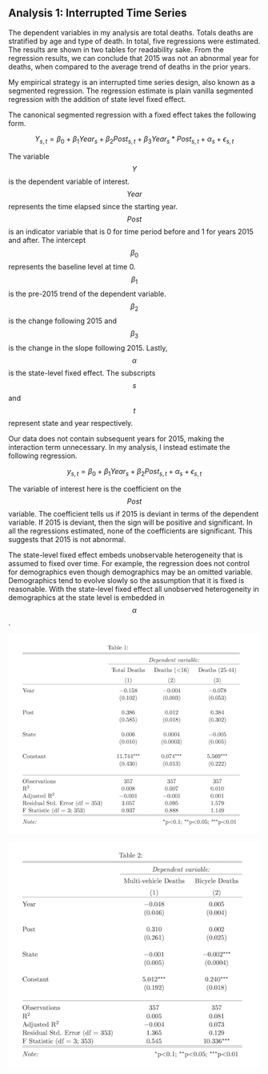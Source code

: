 ## Analysis 1: Interrupted Time Series

The dependent variables in my analysis are total deaths. Totals deaths are stratified by age and type of death. In total, five regressions were estimated. The results are shown in two tables for readability sake. From the regression results, we can conclude that 2015 was not an abnormal year for deaths, when compared to the average trend of deaths in the prior years.

My empirical strategy is an interrupted time series design, also known as a segmented regression. The regression estimate is plain vanilla segmented regression with the addition of state level fixed effect. 

The canonical segmented regression with a fixed effect takes the following form. 

$$Y_{s, t} = \beta_0 + \beta_1 Year_{s} + \beta_{2} Post_{s, t} + \beta_3 Year_{s} * Post_{s,t}+ \alpha_{s} + \epsilon_{s,t}$$

The variable $$Y$$ is the dependent variable of interest. $$Year$$ represents the time elapsed since the starting year. $$Post$$ is an indicator variable that is 0 for time period before and 1 for years 2015 and after. The intercept $$\beta_0$$ represents the baseline level at time 0. $$\beta_1$$ is the pre-2015 trend of the dependent variable. $$\beta_2$$ is the change following 2015 and $$\beta_3$$ is the change in the slope following 2015. Lastly, $$\alpha$$ is the state-level fixed effect. The subscripts $$s$$ and $$t$$ represent state and year respectively.

Our data does not contain subsequent years for 2015, making the interaction term unnecessary. In my analysis, I instead estimate the following regression.

$$y_{s, t} = \beta_0 + \beta_1 Year_{s} + \beta_2 Post_{s, t} + \alpha_{s} + \epsilon_{s,t}$$

The variable of interest here is the coefficient on the $$Post$$ variable. The coefficient tells us if 2015 is deviant in terms of the dependent variable. If 2015 is deviant, then the sign will be positive and significant. In all the regressions estimated, none of the coefficients are significant. This suggests that 2015 is not abnormal. 

The state-level fixed effect embeds unobservable heterogeneity that is assumed to fixed over time. For example, the regression does not control for demographics even though demographics may be an omitted variable. Demographics tend to evolve slowly so the assumption that it is fixed is reasonable. With the state-level fixed effect all unobserved heterogeneity in demographics at the state level is embedded in $$\alpha$$.

![Table 1](kevin_tables/table1.png?raw=true)

![Table 2](kevin_tables/table2.png?raw=true)